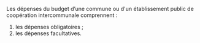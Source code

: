 Les dépenses du budget d’une commune ou d'un établissement public de coopération intercommunale comprennent :
1. les dépenses obligatoires ;
2. les dépenses facultatives.